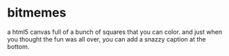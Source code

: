 bitmemes
==========

a html5 canvas full of a bunch of squares that you can color.
and just when you thought the fun was all over, you can add
a snazzy caption at the bottom.

